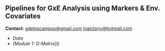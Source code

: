 ## Pipelines for GxE Analysis using Markers & Env. Covariates

**Contact**: gdeloscampos@gmail.com  malctony@hotmail.com

* *Data*
* *[Module 1: G-Matrix]*()

